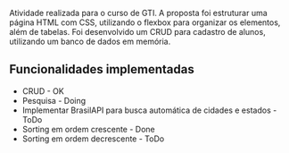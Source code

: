 Atividade realizada para o curso de GTI. A proposta foi estruturar uma página HTML com CSS, utilizando o flexbox para organizar os elementos, além de tabelas. Foi desenvolvido um CRUD para cadastro de alunos, utilizando um banco de dados em memória.
<h2>Funcionalidades implementadas</h2>
<ul>
    <li>CRUD - OK</li>
    <li>Pesquisa - Doing</li>
    <li>Implementar BrasilAPI para busca automática de cidades e estados - ToDo</li>
    <li>Sorting em ordem crescente - Done</li>
    <li>Sorting em ordem decrescente - ToDo</li>
</ul>